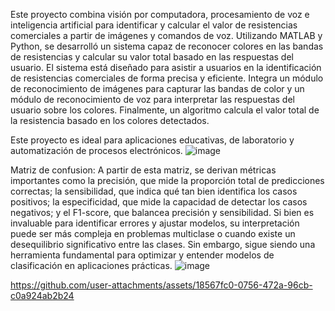 Este proyecto combina visión por computadora, procesamiento de voz e inteligencia artificial para identificar y calcular el valor de resistencias comerciales a partir de imágenes y comandos de voz. Utilizando MATLAB y Python, se desarrolló un sistema capaz de reconocer colores en las bandas de resistencias y calcular su valor total basado en las respuestas del usuario.
El sistema está diseñado para asistir a usuarios en la identificación de resistencias comerciales de forma precisa y eficiente. Integra un módulo de reconocimiento de imágenes para capturar las bandas de color y un módulo de reconocimiento de voz para interpretar las respuestas del usuario sobre los colores. Finalmente, un algoritmo calcula el valor total de la resistencia basado en los colores detectados.

Este proyecto es ideal para aplicaciones educativas, de laboratorio y automatización de procesos electrónicos.
![image](https://github.com/user-attachments/assets/4a1d5ada-ccaf-42da-b077-8c7283c25f7f)

Matriz de confusion: 
A partir de esta matriz, se derivan métricas importantes como la precisión, que mide la proporción total de predicciones correctas; la sensibilidad, que indica qué tan bien identifica los casos positivos; la especificidad, que mide la capacidad de detectar los casos negativos; y el F1-score, que balancea precisión y sensibilidad. Si bien es invaluable para identificar errores y ajustar modelos, su interpretación puede ser más compleja en problemas multiclase o cuando existe un desequilibrio significativo entre las clases. Sin embargo, sigue siendo una herramienta fundamental para optimizar y entender modelos de clasificación en aplicaciones prácticas.
![image](https://github.com/user-attachments/assets/e22c9ec2-c4ef-47d4-b881-1445541e3013)




https://github.com/user-attachments/assets/18567fc0-0756-472a-96cb-c0a924ab2b24

